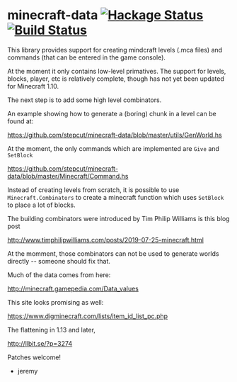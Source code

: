 # minecraft-data [![Hackage Status](https://img.shields.io/hackage/v/minecraft-data.svg)][hackage] [![Build Status](https://travis-ci.org/stepcut/minecraft-data.svg?branch=master)](https://travis-ci.org/stepcut/minecraft-data)

[hackage]: https://hackage.haskell.org/package/minecraft-data

This library provides support for creating mindcraft levels (.mca files) and commands (that can be entered in the game console).

At the moment it only contains low-level primatives. The support for
levels, blocks, player, etc is relatively complete, though has not yet
been updated for Minecraft 1.10.

The next step is to add some high level combinators.

An example showing how to generate a (boring) chunk in a level can be found at:

https://github.com/stepcut/minecraft-data/blob/master/utils/GenWorld.hs

At the moment, the only commands which are implemented are `Give` and `SetBlock`

https://github.com/stepcut/minecraft-data/blob/master/Minecraft/Command.hs

Instead of creating levels from scratch, it is possible to use `Minecraft.Combinators` to create a minecraft function which uses `SetBlock` to place a lot of blocks.

The building combinators were introduced by Tim Philip Williams is this blog post

http://www.timphilipwilliams.com/posts/2019-07-25-minecraft.html

At the momment, those combinators can not be used to generate worlds directly -- someone should fix that.

Much of the data comes from here:

http://minecraft.gamepedia.com/Data_values

This site looks promising as well:

https://www.digminecraft.com/lists/item_id_list_pc.php

The flattening in 1.13 and later,

http://llbit.se/?p=3274

Patches welcome!

- jeremy


